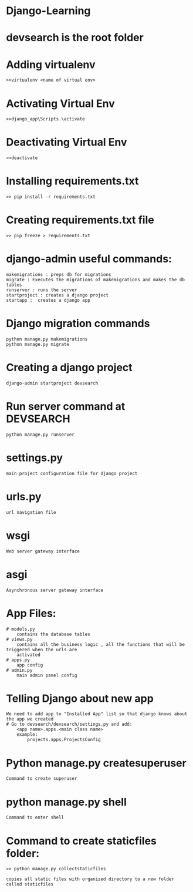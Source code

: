 # Django-Learning
# devsearch is the root folder

# Adding virtualenv 
    >>virtualenv <name of virtual env>
# Activating Virtual Env
    >>django_app\Scripts.\activate

# Deactivating Virtual Env
    >>deactivate
# Installing requirements.txt
    >> pip install -r requirements.txt

# Creating requirements.txt file
    >> pip freeze > requirements.txt

# django-admin useful commands:
    makemigrations : preps db for migrations
    migrate : Executes the migrations of makemigrations and makes the db tables
    runserver : runs the server
    startproject : creates a django project
    startapp :  creates a django app

# Django migration commands
    python manage.py makemigrations
    python manage.py migrate

# Creating a django project
    django-admin startproject devsearch 

# Run server command at DEVSEARCH
    python manage.py runserver

# settings.py 
    main project configuration file for django project

# urls.py
    url navigation file 

# wsgi
    Web server gateway interface

# asgi
    Asynchronous server gateway interface

# App Files:
    # models.py
        contains the database tables
    # views.py 
        contains all the business logic , all the functions that will be triggered when the urls are
        activated
    # apps.py
        app config
    # admin.py
        main admin panel config

# Telling Django about new app
    We need to add app to "Installed App" list so that django knows about the app we created
    # Go to devsearch/devsearch/settings.py and add:
        <app name>.apps.<main class name>
        example:
            projects.apps.ProjectsConfig

# Python manage.py createsuperuser
    Command to create superuser

# python manage.py shell
    Command to enter shell
    
# Command to create staticfiles folder:
    >> python manage.py collectstaticfiles
    
    copies all static files with organized directory to a new folder called staticfiles
